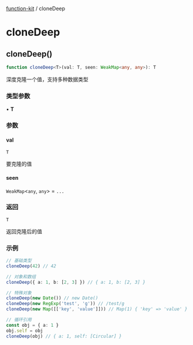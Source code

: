 [function-kit](index.md) / cloneDeep

# cloneDeep

## cloneDeep()

```ts
function cloneDeep<T>(val: T, seen: WeakMap<any, any>): T
```

深度克隆一个值，支持多种数据类型

### 类型参数

• **T**

### 参数

#### val

`T`

要克隆的值

#### seen

`WeakMap`\<`any`, `any`\> = `...`

### 返回

`T`

返回克隆后的值

### 示例

```ts
// 基础类型
cloneDeep(42) // 42

// 对象和数组
cloneDeep({ a: 1, b: [2, 3] }) // { a: 1, b: [2, 3] }

// 特殊对象
cloneDeep(new Date()) // new Date()
cloneDeep(new RegExp('test', 'g')) // /test/g
cloneDeep(new Map([['key', 'value']])) // Map(1) { 'key' => 'value' }

// 循环引用
const obj = { a: 1 }
obj.self = obj
cloneDeep(obj) // { a: 1, self: [Circular] }
```
